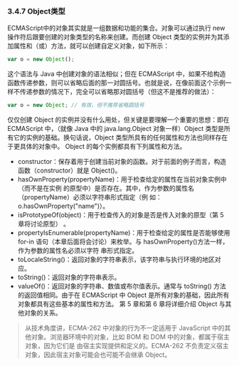 ### 3.4.7 Object类型

ECMAScript中的对象其实就是一组数据和功能的集合。对象可以通过执行 new 操作符后跟要创建的对象类型的名称来创建。而创建 Object 类型的实例并为其添加属性和（或）方法，就可以创建自定义对象，如下所示：

```js
var o = new Object();
```

这个语法与 Java 中创建对象的语法相似；但在 ECMAScript 中，如果不给构造函数传递参数，则可以省略后面的那一对圆括号。也就是说，在像前面这个示例一样不传递参数的情况下，完全可以省略那对圆括号（但这不是推荐的做法）：

```js
var o = new Object; // 有效，但不推荐省略圆括号
```

 仅仅创建 Object 的实例并没有什么用处，但关键是要理解一个重要的思想：即在 ECMAScript 中，（就像 Java 中的 java.lang.Object 对象一样）Object 类型是所有它的实例的基础。换句话说，Object 类型所具有的任何属性和方法也同样存在于更具体的对象中。 Object 的每个实例都具有下列属性和方法。
- constructor：保存着用于创建当前对象的函数。对于前面的例子而言，构造函数（constructor）就是 Object()。
- hasOwnProperty(propertyName)：用于检查给定的属性在当前对象实例中（而不是在实例 的原型中）是否存在。其中，作为参数的属性名（propertyName）必须以字符串形式指定（例 如：o.hasOwnProperty("name")）。
- isPrototypeOf(object)：用于检查传入的对象是否是传入对象的原型（第 5 章将讨论原型） 。
- propertyIsEnumerable(propertyName)：用于检查给定的属性是否能够使用 for-in 语句（本章后面将会讨论）来枚举。与 hasOwnProperty()方法一样，作为参数的属性名必须以字符 串形式指定。
- toLocaleString()：返回对象的字符串表示，该字符串与执行环境的地区对应。
- toString()：返回对象的字符串表示。
- valueOf()：返回对象的字符串、数值或布尔值表示。通常与 toString() 方法的返回值相同。由于在 ECMAScript 中 Object 是所有对象的基础，因此所有对象都具有这些基本的属性和方法。 第 5 章和第 6 章将详细介绍 Object 与其他对象的关系。

> 从技术角度讲，ECMA-262 中对象的行为不一定适用于 JavaScript 中的其他对象。浏览器环境中的对象，比如 BOM 和 DOM 中的对象，都属于宿主对象，因为它们是 由宿主实现提供和定义的。ECMA-262 不负责定义宿主对象，因此宿主对象可能会也可能不会继承 Object。